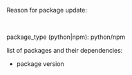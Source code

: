 Reason for package update: 

 <mention the reason>

package_type (python|npm): python/npm


list of packages and their dependencies:
- package version